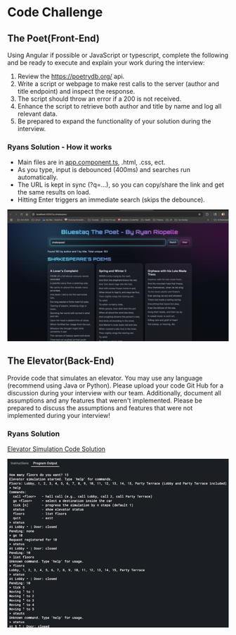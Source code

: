  
# Code Challenge

## The Poet(Front-End)

Using Angular if possible or JavaScript or typescript, complete the following and be ready to execute and explain your work during the interview:
1. Review the  https://poetrydb.org/ api.
2. Write a script or webpage to make rest calls to the server (author and title endpoint) and inspect the response.
3. The script should throw an error if a 200 is not received.
4. Enhance the script to retrieve both author and title by name and log all relevant data.
5. Be prepared to expand the functionality of your solution during the interview.


### Ryans Solution - How it works
- Main files are in [app.component.ts](./src/app/app.component.ts), .html, .css, ect.
- As you type, input is debounced (400ms) and searches run automatically.
- The URL is kept in sync (?q=...), so you can copy/share the link and get the same results on load.
- Hitting Enter triggers an immediate search (skips the debounce).
 


<img src="poetry_screenshot.png" alt="Control Panel" width="550" />



## The Elevator(Back-End)
 

Provide code that simulates an elevator.  You may use any language (recommend using Java or Python). 
Please upload your code Git Hub for a discussion during your interview with our team.
Additionally, document all assumptions and any features that weren't implemented.
Please be prepared to discuss the assumptions and features that were not implemented during your interview!

### Ryans Solution
[Elevator Simulation Code Solution](data_backend_elevator.py)


<img src="elevator_output_sample.png" alt="Control Panel" width="550" />